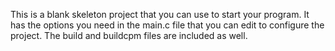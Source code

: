 This is a blank skeleton project that you can use to start your program. It has the options you need in the main.c file that you can edit to configure the project. The build and buildcpm files are included as well. 
